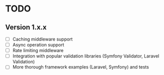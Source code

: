 # TODO

## Version 1.x.x

- [ ] Caching middleware support
- [ ] Async operation support
- [ ] Rate limiting middleware
- [ ] Integration with popular validation libraries (Symfony Validator, Laravel Validation)
- [ ] More thorough framework examples (Laravel, Symfony) and tests
